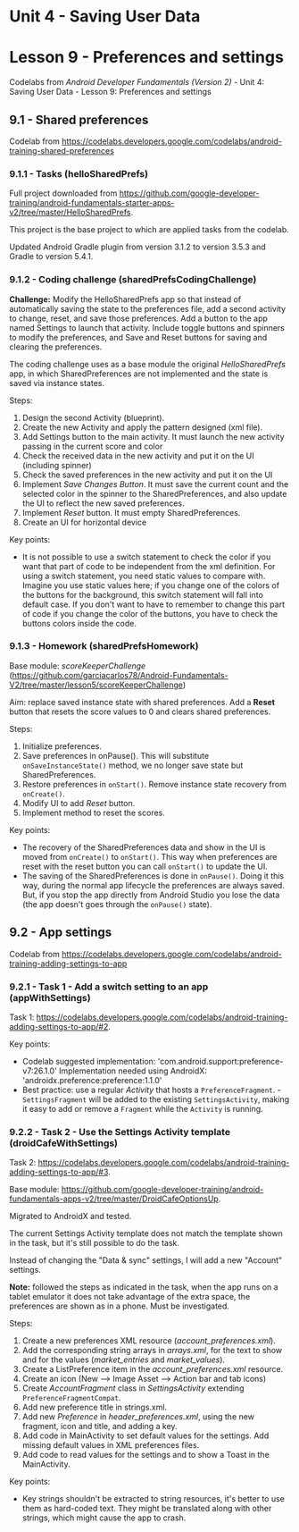 # Unit 4 - Saving User Data

# Lesson 9 - Preferences and settings

Codelabs from *Android Developer Fundamentals (Version 2)* - Unit 4: Saving User Data - Lesson 9: Preferences and settings

## 9.1 - Shared preferences

Codelab from https://codelabs.developers.google.com/codelabs/android-training-shared-preferences

### 9.1.1 - Tasks (helloSharedPrefs)

Full project downloaded from https://github.com/google-developer-training/android-fundamentals-starter-apps-v2/tree/master/HelloSharedPrefs.

This project is the base project to which are applied tasks from the  codelab.

Updated Android Gradle plugin from version 3.1.2 to version 3.5.3 and Gradle to version 5.4.1.

### 9.1.2 - Coding challenge (sharedPrefsCodingChallenge)

**Challenge:** Modify the HelloSharedPrefs app so that instead of automatically saving the state to the preferences file, add a second activity to change, reset, and save those preferences. Add a button to the app named Settings to launch that activity. Include toggle buttons and spinners to modify the preferences, and Save and Reset buttons for saving and clearing the preferences.

The coding challenge uses as a base module the original *HelloSharedPrefs* app, in which SharedPreferences are not implemented and the state is saved via instance states.

Steps:
  1. Design the second Activity (blueprint).
  2. Create the new Activity and apply the pattern designed (xml file).
  3. Add Settings button to the main activity. It must launch the new activity passing in the current score and color
  4. Check the received data in the new activity and put it on the UI (including spinner)
  5. Check the saved preferences in the new activity and put it on the UI
  6. Implement *Save Changes Button*. It must save the current count and the selected color in the spinner to the SharedPreferences, and also update the UI to reflect the new saved preferences.
  7. Implement *Reset* button. It must empty SharedPreferences.
  8. Create an UI for horizontal device
  
  
Key points:
  - It is not possible to use a switch statement to check the color if you want that part of code to be independent from the xml definition.
    For using a switch statement, you need static values to compare with. Imagine you use static values here; if you change one of the colors of the buttons for the background, this switch statement will fall into default case. If you don't want to have to remember to change this part of code if you change the color of the buttons, you have to check the buttons colors inside the code.

### 9.1.3 - Homework (sharedPrefsHomework)

Base module: *scoreKeeperChallenge* (https://github.com/garciacarlos78/Android-Fundamentals-V2/tree/master/lesson5/scoreKeeperChallenge)

Aim: replace saved instance state with shared preferences. Add a **Reset** button that resets the score values to 0 and clears shared preferences.

Steps:
  1. Initialize preferences.
  2. Save preferences in onPause(). This will substitute `onSaveInstanceState()` method, we no longer save state but SharedPreferences.
  3. Restore preferences in `onStart()`. Remove instance state recovery from `onCreate()`.
  4. Modify UI to add *Reset* button.
  5. Implement method to reset the scores.
  
Key points:
  - The recovery of the SharedPreferences data and show in the UI is moved from `onCreate()` to `onStart()`. This way when preferences are reset with the reset button you can call `onStart()` to update the UI.
  - The saving of the SharedPreferences is done in `onPause()`. Doing it this way, during the normal app lifecycle the preferences are always saved. But, if you stop the app directly from Android Studio you lose the data (the app doesn't goes through the `onPause()` state).   
                                   
## 9.2 - App settings

Codelab from https://codelabs.developers.google.com/codelabs/android-training-adding-settings-to-app

### 9.2.1 - Task 1 - Add a switch setting to an app (appWithSettings)

Task 1: https://codelabs.developers.google.com/codelabs/android-training-adding-settings-to-app/#2.

Key points:
  - Codelab suggested implementation: 'com.android.support:preference-v7:26.1.0'
    Implementation needed using AndroidX: 'androidx.preference:preference:1.1.0'
  - Best practice: use a regular *Activity* that hosts a `PreferenceFragment`. 
  -`SettingsFragment` will be added to the existing `SettingsActivity`, making it easy to add or remove a `Fragment` while the `Activity` is running.
  
### 9.2.2 - Task 2 - Use the Settings Activity template (droidCafeWithSettings)

Task 2: https://codelabs.developers.google.com/codelabs/android-training-adding-settings-to-app/#3.

Base module: https://github.com/google-developer-training/android-fundamentals-apps-v2/tree/master/DroidCafeOptionsUp.

Migrated to AndroidX and tested.

The current Settings Activity template does not match the template shown in the task, but it's still possible to do the task.

Instead of changing the "Data & sync" settings, I will add a new "Account" settings.

**Note:** followed the steps as indicated in the task, when the app runs on a tablet emulator it does not take advantage of the extra space, the preferences are shown as in a phone. Must be investigated.

Steps:
  1. Create a new preferences XML resource (*account_preferences.xml*).
  2. Add the corresponding string arrays in *arrays.xml*, for the text to show and for the values (*market_entries* and *market_values*).
  3. Create a ListPreference item in the *account_preferences.xml* resource.
  4. Create an icon (New --> Image Asset --> Action bar and tab icons)
  5. Create *AccountFragment* class in *SettingsActivity* extending `PreferenceFragmentCompat`.
  6. Add new preference title in strings.xml.
  7. Add new *Preference* in *header_preferences.xml*, using the new fragment, icon and title, and adding a key.
  8. Add code in MainActivity to set default values for the settings. Add missing default values in XML preferences files.
  9. Add code to read values for the settings and to show a Toast in the MainActivity.
  
Key points:
  - Key strings shouldn't be extracted to string resources, it's better to use them as hard-coded text. They might be translated along with other strings, which might cause the app to crash.
  
     